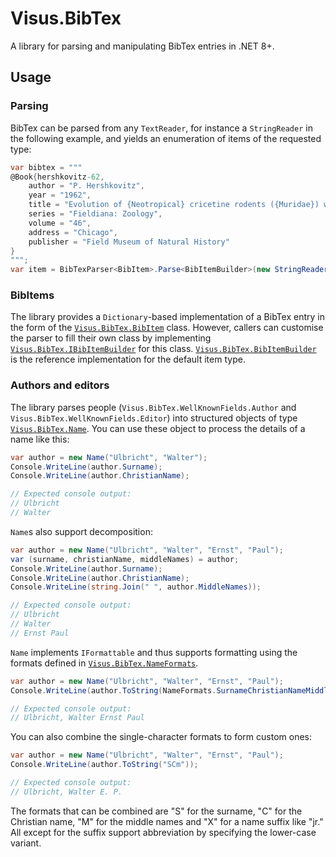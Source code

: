 # Visus.BibTex

A library for parsing and manipulating BibTex entries in .NET 8+.


## Usage

### Parsing
BibTex can be parsed from any `TextReader`, for instance a `StringReader` in the following example, and yields an enumeration of items of the requested type:

```C#
var bibtex = """
@Book{hershkovitz-62,
    author = "P. Hershkovitz",
    year = "1962",
    title = "Evolution of {Neotropical} cricetine rodents ({Muridae}) with special reference to the phyllotine group",
    series = "Fieldiana: Zoology",
    volume = "46",
    address = "Chicago",
    publisher = "Field Museum of Natural History"
}
""";
var item = BibTexParser<BibItem>.Parse<BibItemBuilder>(new StringReader(bibtex)).SingleOrDefault();
```


### BibItems
The library provides a `Dictionary`-based implementation of a BibTex entry in the form of the [`Visus.BibTex.BibItem`](Visus.BibTex/BibItem.cs) class. However, callers can customise the parser to fill their own class by implementing [`Visus.BibTex.IBibItemBuilder`](Visus.BibTex/IBibItemBuilder.cs) for this class. [`Visus.BibTex.BibItemBuilder`](Visus.BibTex/BibItemBuilder.cs) is the reference implementation for the default item type.

### Authors and editors
The library parses people (`Visus.BibTex.WellKnownFields.Author` and `Visus.BibTex.WellKnownFields.Editor`) into structured objects of type [`Visus.BibTex.Name`](Visus.BibTex/Name.cs). You can use these object to process the details of a name like this:

```C#
var author = new Name("Ulbricht", "Walter");
Console.WriteLine(author.Surname);
Console.WriteLine(author.ChristianName);

// Expected console output:
// Ulbricht
// Walter
```

`Name`s also support decomposition:

```C#
var author = new Name("Ulbricht", "Walter", "Ernst", "Paul");
var (surname, christianName, middleNames) = author;
Console.WriteLine(author.Surname);
Console.WriteLine(author.ChristianName);
Console.WriteLine(string.Join(" ", author.MiddleNames));

// Expected console output:
// Ulbricht
// Walter
// Ernst Paul
```

`Name` implements `IFormattable` and thus supports formatting using the formats defined in [`Visus.BibTex.NameFormats`](Visus.BibTex/NameFormats.cs).

```C#
var author = new Name("Ulbricht", "Walter", "Ernst", "Paul");
Console.WriteLine(author.ToString(NameFormats.SurnameChristianNameMiddleNames));

// Expected console output:
// Ulbricht, Walter Ernst Paul
```

You can also combine the single-character formats to form custom ones:

```C#
var author = new Name("Ulbricht", "Walter", "Ernst", "Paul");
Console.WriteLine(author.ToString("SCm"));

// Expected console output:
// Ulbricht, Walter E. P.
```

The formats that can be combined are "S" for the surname, "C" for the Christian name, "M" for the middle names and "X" for a name suffix like "jr." All except for the suffix support abbreviation by specifying the lower-case variant.
